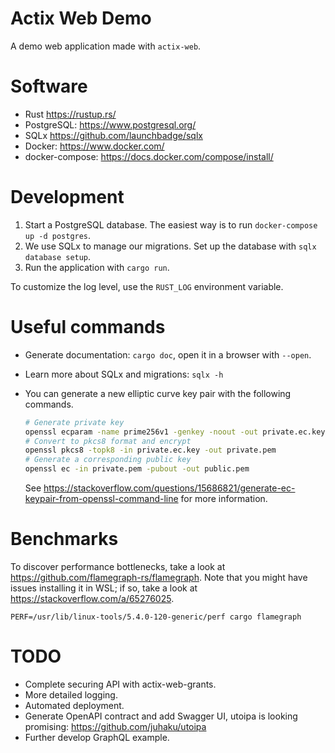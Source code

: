 # Actix Web Demo

A demo web application made with `actix-web`.

# Software

- Rust <https://rustup.rs/>
- PostgreSQL: <https://www.postgresql.org/>
- SQLx <https://github.com/launchbadge/sqlx>
- Docker: <https://www.docker.com/>
- docker-compose: <https://docs.docker.com/compose/install/>

# Development

1. Start a PostgreSQL database. The easiest way is to run `docker-compose up -d postgres`.
2. We use SQLx to manage our migrations. Set up the database with `sqlx database setup`.
3. Run the application with `cargo run`.

To customize the log level, use the `RUST_LOG` environment variable.

# Useful commands

- Generate documentation: `cargo doc`, open it in a browser with `--open`.
- Learn more about SQLx and migrations: `sqlx -h`

- You can generate a new elliptic curve key pair with the following commands.
    ```sh
    # Generate private key
    openssl ecparam -name prime256v1 -genkey -noout -out private.ec.key
    # Convert to pkcs8 format and encrypt
    openssl pkcs8 -topk8 -in private.ec.key -out private.pem
    # Generate a corresponding public key
    openssl ec -in private.pem -pubout -out public.pem
    ```
    See <https://stackoverflow.com/questions/15686821/generate-ec-keypair-from-openssl-command-line> for more information.

# Benchmarks

To discover performance bottlenecks, take a look at https://github.com/flamegraph-rs/flamegraph. Note that you might have issues installing it in WSL; if so, take a look at https://stackoverflow.com/a/65276025.

```
PERF=/usr/lib/linux-tools/5.4.0-120-generic/perf cargo flamegraph
```

# TODO

- Complete securing API with actix-web-grants.
- More detailed logging.
- Automated deployment.
- Generate OpenAPI contract and add Swagger UI, utoipa is looking promising: https://github.com/juhaku/utoipa
- Further develop GraphQL example.
